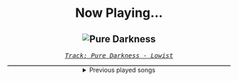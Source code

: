 <div align="center"> 
<h1>Now Playing...</h1>

![Pure Darkness](https://i.scdn.co/image/ab67616d00001e028e76bfbd79b44f0ccf3b19f7)
--
_<samp><a href="https://open.spotify.com/track/4VwWiUHtwB3o9Jskk4MDWD">Track: Pure Darkness - Lowist</a></samp>_

<div style="border: 1px #4B5054 solid"></div>
<details>
  <summary>
    Previous played songs
  </summary>
  <table>
    <thead>
      <tr>
        <th>
          Artist
        </th>
        <th>
          Song
        </th>
        <th>
          Link
        </th>
      </tr>
    </thead>
    <tbody>
      <tr><td>Lowist</td><td>Pure Darkness</td><td><a href="https://open.spotify.com/track/4VwWiUHtwB3o9Jskk4MDWD">https://open.spotify.com/track/4VwWiUHtwB3o9Jskk4MDWD</a></td></tr><tr><td>Memphis May Fire</td><td>Shapeshifter</td><td><a href="https://open.spotify.com/track/5ygnLI5tPzIxNbJamKzeBw">https://open.spotify.com/track/5ygnLI5tPzIxNbJamKzeBw</a></td></tr><tr><td>Deadlands</td><td>Kundalini</td><td><a href="https://open.spotify.com/track/0D3z7YrhFHbdahOjPbtByX">https://open.spotify.com/track/0D3z7YrhFHbdahOjPbtByX</a></td></tr><tr><td>Bury Tomorrow</td><td>Waiting</td><td><a href="https://open.spotify.com/track/76iQOPM8roxMDPDoq9KO21">https://open.spotify.com/track/76iQOPM8roxMDPDoq9KO21</a></td></tr><tr><td>Lost Souls</td><td>xMOSHLORDx</td><td><a href="https://open.spotify.com/track/0VRYaYCKoUnru0P500hgLx">https://open.spotify.com/track/0VRYaYCKoUnru0P500hgLx</a></td></tr><tr><td>Caliban</td><td>Back From Hell (feat. The Browning)</td><td><a href="https://open.spotify.com/track/35lp4VnrdXC9ptYltFFY4S">https://open.spotify.com/track/35lp4VnrdXC9ptYltFFY4S</a></td></tr><tr><td>Via Sky</td><td>Fury</td><td><a href="https://open.spotify.com/track/32obs9425vrFfHcm1MEacA">https://open.spotify.com/track/32obs9425vrFfHcm1MEacA</a></td></tr><tr><td>The Browning</td><td>OVERLORD</td><td><a href="https://open.spotify.com/track/5407K16UVZ2mX4Qz9hTp4m">https://open.spotify.com/track/5407K16UVZ2mX4Qz9hTp4m</a></td></tr><tr><td>The Browning</td><td>OVERLORD</td><td><a href="https://open.spotify.com/track/5407K16UVZ2mX4Qz9hTp4m">https://open.spotify.com/track/5407K16UVZ2mX4Qz9hTp4m</a></td></tr><tr><td>Spiritbox</td><td>Circle With Me</td><td><a href="https://open.spotify.com/track/3FI0iAAAjmR31xpZEwbdys">https://open.spotify.com/track/3FI0iAAAjmR31xpZEwbdys</a></td></tr><tr><td>thrown</td><td>on the verge</td><td><a href="https://open.spotify.com/track/1EZ35gYHH03sSYn9f1zpLc">https://open.spotify.com/track/1EZ35gYHH03sSYn9f1zpLc</a></td></tr><tr><td>Not Enough Space</td><td>Primitive</td><td><a href="https://open.spotify.com/track/0TdYGyJIBeP03IzYbY62U4">https://open.spotify.com/track/0TdYGyJIBeP03IzYbY62U4</a></td></tr><tr><td>Spiritbox</td><td>Perfect Soul</td><td><a href="https://open.spotify.com/track/7CoiOXsrfI58wUZBt45HgL">https://open.spotify.com/track/7CoiOXsrfI58wUZBt45HgL</a></td></tr><tr><td>Bring Me The Horizon</td><td>Wonderwall - Spotify Singles</td><td><a href="https://open.spotify.com/track/68o1mDkJzpvTshz9xrfduC">https://open.spotify.com/track/68o1mDkJzpvTshz9xrfduC</a></td></tr><tr><td>Amira Elfeky</td><td>Will You Love Me When I’m Dead</td><td><a href="https://open.spotify.com/track/4z4JQxp5ddY3Z8ETnaPPAK">https://open.spotify.com/track/4z4JQxp5ddY3Z8ETnaPPAK</a></td></tr><tr><td>Ice Nine Kills</td><td>A Work of Art</td><td><a href="https://open.spotify.com/track/3K7vovoUvysvYih4CNKIOc">https://open.spotify.com/track/3K7vovoUvysvYih4CNKIOc</a></td></tr><tr><td>Imminence</td><td>Death Shall Have No Dominion</td><td><a href="https://open.spotify.com/track/0LmAARgGgLbxP1kZADTjRi">https://open.spotify.com/track/0LmAARgGgLbxP1kZADTjRi</a></td></tr><tr><td>Spiritbox</td><td>Sun Killer</td><td><a href="https://open.spotify.com/track/0qZ03ABKZsGbGhvh1zbbil">https://open.spotify.com/track/0qZ03ABKZsGbGhvh1zbbil</a></td></tr><tr><td>The Pretty Wild</td><td>sLeepwAlkeR</td><td><a href="https://open.spotify.com/track/0i681kxcGhZdB1ZoB22tHi">https://open.spotify.com/track/0i681kxcGhZdB1ZoB22tHi</a></td></tr><tr><td>Sleep Token</td><td>Caramel</td><td><a href="https://open.spotify.com/track/3AdXwuFn7j21HNiFMXvZXt">https://open.spotify.com/track/3AdXwuFn7j21HNiFMXvZXt</a></td></tr>
    </tbody>
  </table>
</details>

</div>
